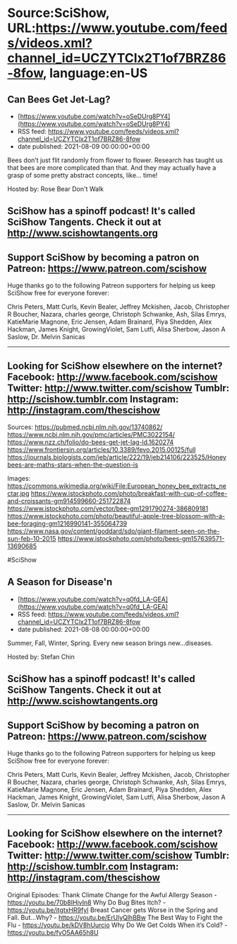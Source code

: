 # Source:SciShow, URL:https://www.youtube.com/feeds/videos.xml?channel_id=UCZYTClx2T1of7BRZ86-8fow, language:en-US

## Can Bees Get Jet-Lag?
 - [https://www.youtube.com/watch?v=oSeDUrg8PY4](https://www.youtube.com/watch?v=oSeDUrg8PY4)
 - RSS feed: https://www.youtube.com/feeds/videos.xml?channel_id=UCZYTClx2T1of7BRZ86-8fow
 - date published: 2021-08-09 00:00:00+00:00

Bees don’t just flit randomly from flower to flower. Research has taught us that bees are more complicated than that. And they may actually have a grasp of some pretty abstract concepts, like... time!

Hosted by: Rose Bear Don't Walk

SciShow has a spinoff podcast! It's called SciShow Tangents. Check it out at http://www.scishowtangents.org
----------
Support SciShow by becoming a patron on Patreon: https://www.patreon.com/scishow
----------
Huge thanks go to the following Patreon supporters for helping us keep SciShow free for everyone forever:

Chris Peters, Matt Curls, Kevin Bealer, Jeffrey Mckishen, Jacob, Christopher R Boucher, Nazara, charles george, Christoph Schwanke, Ash, Silas Emrys, KatieMarie Magnone, Eric Jensen, Adam Brainard, Piya Shedden, Alex Hackman, James Knight, GrowingViolet, Sam Lutfi, Alisa Sherbow, Jason A Saslow, Dr. Melvin Sanicas

----------
Looking for SciShow elsewhere on the internet?
Facebook: http://www.facebook.com/scishow
Twitter: http://www.twitter.com/scishow
Tumblr: http://scishow.tumblr.com
Instagram: http://instagram.com/thescishow
----------
Sources:
https://pubmed.ncbi.nlm.nih.gov/13740862/
https://www.ncbi.nlm.nih.gov/pmc/articles/PMC3022154/
https://www.nzz.ch/folio/do-bees-get-jet-lag-ld.1620274
https://www.frontiersin.org/articles/10.3389/fevo.2015.00125/full
https://journals.biologists.com/jeb/article/222/19/jeb214106/223525/Honeybees-are-maths-stars-when-the-question-is 

Images:
https://commons.wikimedia.org/wiki/File:European_honey_bee_extracts_nectar.jpg
https://www.istockphoto.com/photo/breakfast-with-cup-of-coffee-and-croissants-gm914599660-251722874
https://www.istockphoto.com/vector/bee-gm1291790274-386809181
https://www.istockphoto.com/photo/beautiful-apple-tree-blossom-with-a-bee-foraging-gm1216990141-355064739
https://www.nasa.gov/content/goddard/sdo/giant-filament-seen-on-the-sun-feb-10-2015
https://www.istockphoto.com/photo/bees-gm157639571-13690685

#SciShow

## A Season for Disease'n
 - [https://www.youtube.com/watch?v=q0fd_LA-GEA](https://www.youtube.com/watch?v=q0fd_LA-GEA)
 - RSS feed: https://www.youtube.com/feeds/videos.xml?channel_id=UCZYTClx2T1of7BRZ86-8fow
 - date published: 2021-08-08 00:00:00+00:00

Summer, Fall, Winter, Spring. Every new season brings new...diseases. 

Hosted by: Stefan Chin

SciShow has a spinoff podcast! It's called SciShow Tangents. Check it out at http://www.scishowtangents.org
----------
Support SciShow by becoming a patron on Patreon: https://www.patreon.com/scishow
----------
Huge thanks go to the following Patreon supporters for helping us keep SciShow free for everyone forever:

Chris Peters, Matt Curls, Kevin Bealer, Jeffrey Mckishen, Jacob, Christopher R Boucher, Nazara, charles george, Christoph Schwanke, Ash, Silas Emrys, KatieMarie Magnone, Eric Jensen, Adam Brainard, Piya Shedden, Alex Hackman, James Knight, GrowingViolet, Sam Lutfi, Alisa Sherbow, Jason A Saslow, Dr. Melvin Sanicas

----------
Looking for SciShow elsewhere on the internet?
Facebook: http://www.facebook.com/scishow
Twitter: http://www.twitter.com/scishow
Tumblr: http://scishow.tumblr.com
Instagram: http://instagram.com/thescishow
----------
Original Episodes:
Thank Climate Change for the Awful Allergy Season - https://youtu.be/70b8IHjvIn8
Why Do Bug Bites Itch? - https://youtu.be/itgtxHR9fyI
Breast Cancer gets Worse in the Spring and Fall. But...Why? - https://youtu.be/ErUlyQlhBBw
The Best Way to Fight the Flu - https://youtu.be/kDV8hUurcio
Why Do We Get Colds When it’s Cold? - https://youtu.be/fyO5AA65h8U

